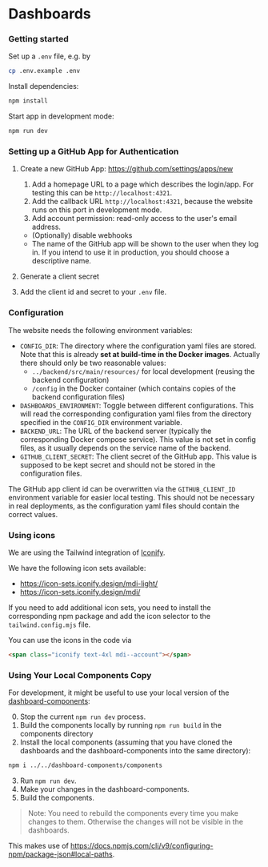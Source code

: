 # Dashboards

### Getting started

Set up a `.env` file, e.g. by

```bash
cp .env.example .env
```

Install dependencies:

```bash
npm install
```

Start app in development mode:

```bash
npm run dev
```

### Setting up a GitHub App for Authentication

1. Create a new GitHub App: https://github.com/settings/apps/new

    1. Add a homepage URL to a page which describes the login/app. For testing this can be `http://localhost:4321`.
    2. Add the callback URL `http://localhost:4321`, because the website runs on this port in development mode.
    3. Add account permission: read-only access to the user's email address.

    - (Optionally) disable webhooks
    - The name of the GitHub app will be shown to the user when they log in.
      If you intend to use it in production, you should choose a descriptive name.

2. Generate a client secret
3. Add the client id and secret to your `.env` file.

### Configuration

The website needs the following environment variables:

-   `CONFIG_DIR`: The directory where the configuration yaml files are stored.
    Note that this is already **set at build-time in the Docker images**.
    Actually there should only be two reasonable values:
    -   `../backend/src/main/resources/` for local development (reusing the backend configuration)
    -   `/config` in the Docker container (which contains copies of the backend configuration files)
-   `DASHBOARDS_ENVIRONMENT`: Toggle between different configurations.
    This will read the corresponding configuration yaml files from the directory specified in the `CONFIG_DIR` environment
    variable.
-   `BACKEND_URL`: The URL of the backend server (typically the corresponding Docker compose service).
    This value is not set in config files, as it usually depends on the service name of the backend.
-   `GITHUB_CLIENT_SECRET`: The client secret of the GitHub app.
    This value is supposed to be kept secret and should not be stored in the configuration files.

The GitHub app client id can be overwritten via the `GITHUB_CLIENT_ID` environment variable for easier local testing.
This should not be necessary in real deployments, as the configuration yaml files should contain the correct values.

### Using icons

We are using the Tailwind integration of [Iconify](https://iconify.design/docs/usage/css/tailwind/).

We have the following icon sets available:

-   https://icon-sets.iconify.design/mdi-light/
-   https://icon-sets.iconify.design/mdi/

If you need to add additional icon sets,
you need to install the corresponding npm package
and add the icon selector to the `tailwind.config.mjs` file.

You can use the icons in the code via

```html
<span class="iconify text-4xl mdi--account"></span>
```

### Using Your Local Components Copy

For development, it might be useful to use your local version of the
[dashboard-components](https://github.com/GenSpectrum/dashboard-components):

0. Stop the current `npm run dev` process.
1. Build the components locally by running `npm run build` in the components directory
2. Install the local components
   (assuming that you have cloned the dashboards and the dashboard-components into the same directory):

```bash
npm i ../../dashboard-components/components
```

3. Run `npm run dev`.
4. Make your changes in the dashboard-components.
5. Build the components.

> Note: You need to rebuild the components every time you make changes to them.
> Otherwise the changes will not be visible in the dashboards.

This makes use of https://docs.npmjs.com/cli/v9/configuring-npm/package-json#local-paths.
